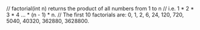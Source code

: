 // factorial(int n) returns the product of all numbers from 1 to n
// i.e. 1 * 2 * 3 * 4 ... * (n - 1) * n.
// The first 10 factorials are: 0, 1, 2, 6, 24, 120, 720, 5040, 40320, 362880, 3628800.